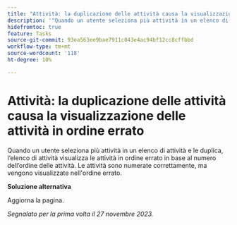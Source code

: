 ```yaml
---
title: "Attività: la duplicazione delle attività causa la visualizzazione delle attività in ordine errato"
description: '"Quando un utente seleziona più attività in un elenco di attività e le duplica, l’elenco di attività visualizza le attività in ordine errato in base al numero dell’ordine delle attività. Le attività sono numerate correttamente, ma vengono visualizzate nell''ordine errato. È disponibile una soluzione alternativa.”'
hidefromtoc: true
feature: Tasks
source-git-commit: 93ea563ee9bae7911c043e4ac94bf12cc8cffbbd
workflow-type: tm+mt
source-wordcount: '118'
ht-degree: 10%

---
```



# Attività: la duplicazione delle attività causa la visualizzazione delle attività in ordine errato

Quando un utente seleziona più attività in un elenco di attività e le duplica, l’elenco di attività visualizza le attività in ordine errato in base al numero dell’ordine delle attività. Le attività sono numerate correttamente, ma vengono visualizzate nell&#39;ordine errato.

**Soluzione alternativa**

Aggiorna la pagina.

_Segnalato per la prima volta il 27 novembre 2023._

